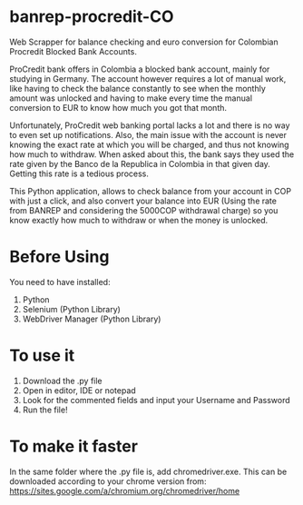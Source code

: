 # banrep-procredit-CO
Web Scrapper for balance checking and euro conversion for  Colombian Procredit Blocked Bank Accounts.

ProCredit bank offers in Colombia a blocked bank account, mainly for studying in Germany. The account however requires a lot of manual work, like having to check the balance constantly to see when the monthly amount was unlocked and having to make every time the manual conversion to EUR to know how much you got that month. 

Unfortunately, ProCredit web banking portal lacks a lot and there is no way to even set up notifications. Also, the main issue with the account is never knowing the exact rate at which you will be charged, and thus not knowing how much to withdraw. When asked about this, the bank says they used the rate given by the Banco de la Republica in Colombia in that given day. Getting this rate is a tedious process.

This Python application, allows to check balance from your account in COP with just a click, and also convert your balance into EUR (Using the rate from BANREP and considering the 5000COP withdrawal charge) so you know exactly how much to withdraw or when the money is unlocked.

# Before Using

You need to have installed:
1. Python
2. Selenium (Python Library)
3. WebDriver Manager (Python Library)


# To use it

1. Download the .py file
2. Open in editor, IDE or notepad
3. Look for the commented fields and input your Username and Password
4. Run the file!

# To make it faster

In the same folder where the .py file is, add chromedriver.exe. This can be downloaded according to your chrome version from: 
https://sites.google.com/a/chromium.org/chromedriver/home
